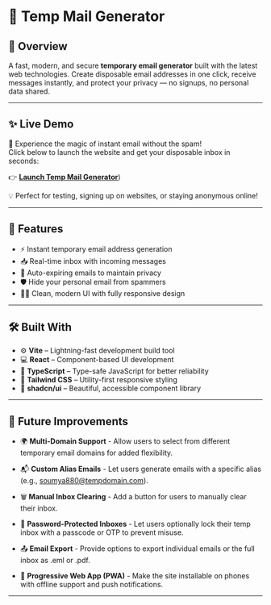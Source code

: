 # 📧 Temp Mail Generator

## 🔗 Overview

A fast, modern, and secure **temporary email generator** built with the latest web technologies. Create disposable email addresses in one click, receive messages instantly, and protect your privacy — no signups, no personal data shared.

---

## ✨ Live Demo

🎉 Experience the magic of instant email without the spam!  
Click below to launch the website and get your disposable inbox in seconds:

👉 [**Launch Temp Mail Generator**](https://lovable.dev/projects/aed13637-d003-4906-948a-a3ccc554843c))
 
💡 Perfect for testing, signing up on websites, or staying anonymous online!

---

## 🚀 Features

- ⚡ Instant temporary email address generation
- 📥 Real-time inbox with incoming messages
- 🧹 Auto-expiring emails to maintain privacy
- 🛡️ Hide your personal email from spammers
- 🧑‍💻 Clean, modern UI with fully responsive design

---

## 🛠️ Built With

- ⚙️ **Vite** – Lightning-fast development build tool
- 💻 **React** – Component-based UI development
- 🧠 **TypeScript** – Type-safe JavaScript for better reliability
- 🎨 **Tailwind CSS** – Utility-first responsive styling
- 🧩 **shadcn/ui** – Beautiful, accessible component library

---
## 🔮 Future Improvements

- 🌍 **Multi-Domain Support** - Allow users to select from different temporary email domains for added flexibility.

- 📬 **Custom Alias Emails** - Let users generate emails with a specific alias (e.g., soumya880@tempdomain.com).

- 🗑️ **Manual Inbox Clearing** - Add a button for users to manually clear their inbox.

- 🔐 **Password-Protected Inboxes** - Let users optionally lock their temp inbox with a passcode or OTP to prevent misuse.

- 📤 **Email Export** - Provide options to export individual emails or the full inbox as .eml or .pdf.

- 📱 **Progressive Web App (PWA)** - Make the site installable on phones with offline support and push notifications.

---
